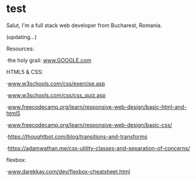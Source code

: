 # test
Salut, I'm a full stack web developer from Bucharest, Romania.

(updating...)

Resources:

 ·the holy grail: www.GOOGLE.com

HTML5 & CSS:

 ·www.w3schools.com/css/exercise.asp
 
 ·www.w3schools.com/css/css_quiz.asp
 
 ·www.freecodecamp.org/learn/responsive-web-design/basic-html-and-html5
 
 ·www.freecodecamp.org/learn/responsive-web-design/basic-css/
 
 ·https://thoughtbot.com/blog/transitions-and-transforms
 
 ·https://adamwathan.me/css-utility-classes-and-separation-of-concerns/
 
 flexbox:
 
 ·www.darekkay.com/dev/flexbox-cheatsheet.html
